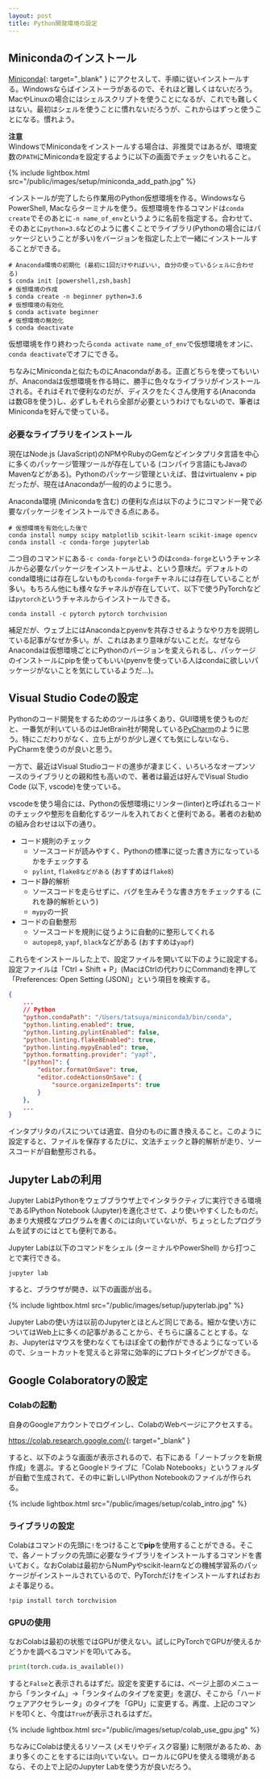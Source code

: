 ```yaml
---
layout: post
title: Python開発環境の設定
---
```


## Minicondaのインストール

[Miniconda](https://docs.conda.io/en/latest/miniconda.html){: target="_blank" } にアクセスして、手順に従いインストールする。Windowsならばインストーラがあるので、それほど難しくはないだろう。MacやLinuxの場合にはシェルスクリプトを使うことになるが、これでも難しくはない。最初はシェルを使うことに慣れないだろうが、これからはずっと使うことになる。慣れよう。

**注意**  
WindowsでMinicondaをインストールする場合は、非推奨ではあるが、環境変数の`PATH`にMinicondaを設定するように以下の画面でチェックをいれること。

{% include lightbox.html src="/public/images/setup/miniconda_add_path.jpg" %}

インストールが完了したら作業用のPython仮想環境を作る。WindowsならPowerShell, Macならターミナルを使う。仮想環境を作るコマンドは`conda create`でそのあとに`-n name_of_env`というように名前を指定する。合わせて、そのあとに`python=3.6`などのように書くことでライブラリ(Pythonの場合にはパッケージということが多い)をバージョンを指定した上で一緒にインストールすることができる。

```shell
# Anaconda環境の初期化 (最初に1回だけやればいい, 自分の使っているシェルに合わせる)
$ conda init [powershell,zsh,bash]
# 仮想環境の作成
$ conda create -n beginner python=3.6
# 仮想環境の有効化
$ conda activate beginner
# 仮想環境の無効化
$ conda deactivate
```

仮想環境を作り終わったら`conda activate name_of_env`で仮想環境をオンに、`conda deactivate`でオフにできる。

ちなみにMinicondaと似たものにAnacondaがある。正直どちらを使ってもいいが、Anacondaは仮想環境を作る時に、勝手に色々なライブラリがインストールされる。それはそれで便利なのだが、ディスクをたくさん使用する(Anacondaは数GBを使う)し、必ずしもそれら全部が必要というわけでもないので、筆者はMinicondaを好んで使っている。

### 必要なライブラリをインストール

現在はNode.js (JavaScript)のNPMやRubyのGemなどインタプリタ言語を中心に多くのパッケージ管理ツールが存在している (コンパイラ言語にもJavaのMavenなどがある)。Pythonのパッケージ管理といえば、昔はvirtualenv + pipだったが、現在はAnacondaが一般的のように思う。

Anaconda環境 (Minicondaを含む) の便利な点は以下のようにコマンド一発で必要なパッケージをインストールできる点にある。

```shell
# 仮想環境を有効化した後で
conda install numpy scipy matplotlib scikit-learn scikit-image opencv
conda install -c conda-forge jupyterlab
```

二つ目のコマンドにある`-c conda-forge`というのは`conda-forge`というチャンネルから必要なパッケージをインストールせよ、という意味だ。デフォルトのconda環境には存在しないものも`conda-forge`チャネルには存在していることが多い。もちろん他にも様々なチャネルが存在していて、以下で使うPyTorchなどは`pytorch`というチャネルからインストールできる。

```shell
conda install -c pytorch pytorch torchvision
```

補足だが、ウェブ上にはAnacondaとpyenvを共存させるようなやり方を説明している記事がなぜか多い。が、これはあまり意味がないことだ。なぜならAnacondaは仮想環境ごとにPythonのバージョンを変えられるし、パッケージのインストールにpipを使ってもいい(pyenvを使っている人はcondaに欲しいパッケージがないことを気にしているようだ...)。

## Visual Studio Codeの設定

Pythonのコード開発をするためのツールは多くあり、GUI環境を使うものだと、一番気が利いているのはJetBrain社が開発している[PyCharm](https://www.jetbrains.com/ja-jp/pycharm/)のように思う。特にこだわりがなく、立ち上がりが少し遅くても気にしないなら、PyCharmを使うのが良いと思う。

一方で、最近はVisual Studioコードの進歩が凄まじく、いろいろなオープンソースのライブラリとの親和性も高いので、著者は最近は好んでVisual Studio Code (以下, vscode)を使っている。

vscodeを使う場合には、Pythonの仮想環境にリンター(linter)と呼ばれるコードのチェックや整形を自動化するツールを入れておくと便利である。著者のお勧めの組み合わせは以下の通り。

* コード規則のチェック
  * ソースコードが読みやすく、Pythonの標準に従った書き方になっているかをチェックする
  * `pylint`, `flake8などがある` (おすすめは`flake8`)
* コード静的解析
  * ソースコードを走らせずに、バグを生みそうな書き方をチェックする (これを静的解析という)
  * `mypy`の一択
* コードの自動整形
  * ソースコードを規則に従うように自動的に整形してくれる
  * `autopep8`, `yapf`, `black`などがある (おすすめは`yapf`)

これらをインストールした上で、設定ファイルを開いて以下のように設定する。設定ファイルは「Ctrl + Shift + P」(MacはCtrlの代わりにCommand)を押して「Preferences: Open Setting (JSON)」という項目を検索する。

```json
{
    ...
    // Python
    "python.condaPath": "/Users/tatsuya/miniconda3/bin/conda",
    "python.linting.enabled": true,
    "python.linting.pylintEnabled": false,
    "python.linting.flake8Enabled": true,
    "python.linting.mypyEnabled": true,
    "python.formatting.provider": "yapf",
    "[python]": {
        "editor.formatOnSave": true,
        "editor.codeActionsOnSave": {
            "source.organizeImports": true
        }
    },
    ...
}
```

インタプリタのパスについては適宜、自分のものに置き換えること。このように設定すると、ファイルを保存するたびに、文法チェックと静的解析が走り、ソースコードが自動整形される。

## Jupyter Labの利用

Jupyter LabはPythonをウェブブラウザ上でインタラクティブに実行できる環境であるIPython Notebook (Jupyter)を進化させて、より使いやすくしたものだ。あまり大規模なプログラムを書くのには向いていないが、ちょっとしたプログラムを試すのにはとても便利である。

Jupyter Labは以下のコマンドをシェル (ターミナルやPowerShell) から打つことで実行できる。

```shell
jupyter lab
```

すると、ブラウザが開き、以下の画面が出る。

{% include lightbox.html src="/public/images/setup/jupyterlab.jpg" %}

Jupyter Labの使い方は以前のJupyterとほとんど同じである。細かな使い方についてはWeb上に多くの記事があることから、そちらに譲ることとする。なお、Jupyterはマウスを使わなくてもほぼ全ての動作ができるようになっているので、ショートカットを覚えると非常に効率的にプロトタイピングができる。

## Google Colaboratoryの設定

### Colabの起動

自身のGoogleアカウントでログインし、ColabのWebページにアクセスする。

<https://colab.research.google.com/>{: target="_blank" }

すると、以下のような画面が表示されるので、右下にある「ノートブックを新規作成」を選ぶ。するとGoogleドライブに「Colab Notebooks」というフォルダが自動で生成されて、その中に新しいIPython Notebookのファイルが作られる。

{% include lightbox.html src="/public/images/setup/colab_intro.jpg" %}

### ライブラリの設定

Colabはコマンドの先頭に`!`をつけることで**pip**を使用することができる。そこで、各ノートブックの先頭に必要なライブラリをインストールするコマンドを書いておく。なおColabは最初からNumPyやscikit-learnなどの機械学習系のパッケージがインストールされているので、PyTorchだけをインストールすればおおよそ事足りる。

```shell
!pip install torch torchvision
```

### GPUの使用

なおColabは最初の状態ではGPUが使えない。試しにPyTorchでGPUが使えるかどうかを調べるコマンドを叩いてみる。

```python
print(torch.cuda.is_available())
```

すると`False`と表示されるはずだ。設定を変更するには、ページ上部のメニューから「ランタイム」→「ランタイムのタイプを変更」を選び、そこから「ハードウェアアクセラレータ」のタイプを「GPU」に変更する。再度、上記のコマンドを叩くと、今度は`True`が表示されるはずだ。

{% include lightbox.html src="/public/images/setup/colab_use_gpu.jpg" %}

ちなみにColabは使えるリソース (メモリやディスク容量) に制限があるため、あまり多くのことをするには向いていない。ローカルにGPUを使える環境があるなら、その上で上記のJupyter Labを使う方が良いだろう。
